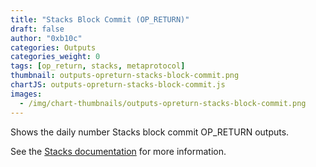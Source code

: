 ```yaml
---
title: "Stacks Block Commit (OP_RETURN)"
draft: false
author: "0xb10c"
categories: Outputs
categories_weight: 0
tags: [op_return, stacks, metaprotocol]
thumbnail: outputs-opreturn-stacks-block-commit.png
chartJS: outputs-opreturn-stacks-block-commit.js
images:
  - /img/chart-thumbnails/outputs-opreturn-stacks-block-commit.png
---
```


Shows the daily number Stacks block commit OP_RETURN outputs.

<!--more-->

See the [Stacks documentation](https://docs.stacks.co/) for more information.